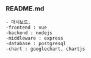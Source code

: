 ### README.md

	- 대시보드.
	-frontend : vue
	-backend : nodejs
	-middleware : express
	-database : postgresql
	-chart : googlechart, chartjs
